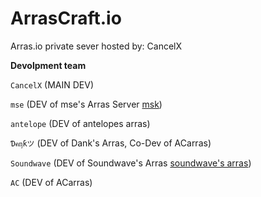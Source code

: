 # ArrasCraft.io

Arras.io private sever hosted by: CancelX

**Devolpment team**

`CancelX` (MAIN DEV)

`mse` (DEV of mse's Arras Server [msk](http://arras.surge.sh/#private=msk.glitch.me))

`antelope` (DEV of antelopes arras)

`Ɗคᶇƙツ` (DEV of Dank's Arras, Co-Dev of ACarras)

`Soundwave` (DEV of Soundwave's Arras [soundwave's arras](https://soundwave-arras.glitch.me/))

`AC` (DEV of ACarras)
